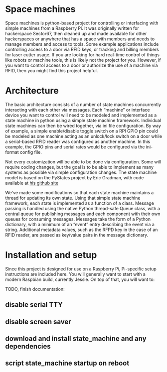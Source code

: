 # Space machines
Space machines is python-based project for controlling or interfacing with simple machines from a Raspberry Pi.  It was originally written for hackerspace Sector67, then cleaned up and made available for other hackerspaces or anywhere that has a space with members and needs to manage members and access to tools.  Some example applications include controlling access to a door via RFID keys, or tracking and billing members for laser cutter usage.
If you are looking for hard real-time control of things like robots or machine tools, this is likely not the project for you.  However, if you want to control access to a door or authorize the use of a machine via RFID, then you might find this project helpful.
# Architecture

The basic architecture consists of a number of state machines concurrently interacting with each other via messages.  Each “machine” or interface device you want to control will need to be modeled and implemented as a state machine in python using a simple state machine framework.  Individual state machines can then be wired together, via ini file configuration.  By way of example, a simple enable/disable toggle switch on a RPI GPIO pin could be modeled as one machine acting as an unlock/lock switch on a door while a serial-based RFID reader was configured as another machine.  In this example, the GPIO pins and serial rates would be configured via the ini-format config file.

Not every customization will be able to be done via configuration.  Some will require coding changes, but the goal is to be able to implement as many systems as possible via simple configuration changes.
The state machine model is based on the PyStates project by Eric Gradman, with code available at [his github site](https://github.com/egradman/pystates/blob/master/pystates/pystates.py)

We've made some modifications so that each state machine maintains a thread for updating its own state.  Using that simple state machine framework, each state is implemented as a function of a class.  Message passing is handled using the native Python thread-safe Queue class, with a central queue for publishing messages and each component with their own queues for consuming messages.  Messages take the form of a Python dictionary, with a minimum of an “event” entry describing the event via a string.  Additional metadata values, such as the RFPD key in the case of an RFID reader, are passed as key/value pairs in the message dictionary.

# Installation and setup
Since this project is designed for use on a Raspberry Pi, Pi-specific setup instructions are included here.  You will generally want to start with a modern Raspbian build, currently Jessie.  On top of that, you will want to:

TODO, finish documentation: 
## disable serial TTY
## disable screen saver
## download and install state_machine and any dependencies
## script state_machine startup on reboot
